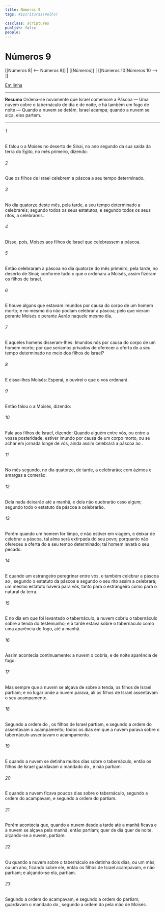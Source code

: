 ```yaml
---
title: Números 9
tags: #Escrituras\VelhoT

cssclass: scriptures
publish: false
people:
---
```


# Números 9
[[Números 8| <-- Números 8]] | [[Números]] | [[Números 10|Números 10 --> ]]

[Em linha](https://churchofjesuschrist.org/study/scriptures/ot/num/9?lang=por)

---
__Resumo__
Ordena-se novamente que Israel comemore a Páscoa — Uma nuvem cobre o tabernáculo de dia e de noite, e há também um fogo de noite — Quando a nuvem se detém, Israel acampa; quando a nuvem se alça, eles partem.

---
###### 1 
E falou o  a Moisés no deserto de Sinai, no ano segundo da sua saída da terra do Egito, no mês primeiro, dizendo:

###### 2 
Que os filhos de Israel celebrem a páscoa a seu tempo determinado.

###### 3 
No dia quatorze deste mês, pela tarde, a seu tempo determinado a celebrareis; segundo todos os seus estatutos, e segundo todos os seus ritos, a celebrareis.

###### 4 
Disse, pois, Moisés aos filhos de Israel que celebrassem a páscoa.

###### 5 
Então celebraram a páscoa no dia quatorze do mês primeiro, pela tarde, no deserto de Sinai; conforme tudo o que o  ordenara a Moisés, assim fizeram os filhos de Israel.

###### 6 
E houve alguns que estavam imundos por causa do corpo de um homem morto; e no mesmo dia não podiam celebrar a páscoa; pelo que vieram perante Moisés e perante Aarão naquele mesmo dia.

###### 7 
E aqueles homens disseram-lhes: Imundos  nós por causa do corpo de um homem morto; por que seríamos privados de oferecer a oferta do  a seu tempo determinado no meio dos filhos de Israel?

###### 8 
E disse-lhes Moisés: Esperai, e ouvirei o que o  vos ordenará.

###### 9 
Então falou o  a Moisés, dizendo:

###### 10 
Fala aos filhos de Israel, dizendo: Quando alguém entre vós, ou entre a vossa posteridade, estiver imundo por causa de um corpo morto, ou se achar em jornada longe de vós, ainda assim celebrará a páscoa ao .

###### 11 
No mês segundo, no dia quatorze, de tarde, a celebrarão; com  ázimos e  amargas a comerão.

###### 12 
Dela nada deixarão até a manhã, e dela não quebrarão osso algum; segundo todo o estatuto da páscoa a celebrarão.

###### 13 
Porém quando um homem for limpo, e não estiver em viagem, e deixar de celebrar a páscoa, tal alma será extirpada do seu povo; porquanto não ofereceu a oferta do  a seu tempo determinado; tal homem levará o seu pecado.

###### 14 
E quando um estrangeiro peregrinar entre vós, e também celebrar a páscoa ao , segundo o estatuto da páscoa e segundo o seu rito assim a celebrará; um mesmo estatuto haverá para vós, tanto para o estrangeiro como para o natural da terra.

###### 15 
E no dia em que foi levantado o tabernáculo, a nuvem cobriu o tabernáculo sobre a tenda do testemunho; e à tarde estava sobre o tabernáculo como uma aparência de fogo, até a manhã.

###### 16 
Assim acontecia continuamente: a nuvem o cobria, e de noite  aparência de fogo.

###### 17 
Mas sempre que a nuvem se alçava de sobre a tenda, os filhos de Israel partiam; e no lugar onde a nuvem parava, ali os filhos de Israel assentavam o seu acampamento.

###### 18 
Segundo a ordem do , os filhos de Israel partiam, e segundo a ordem do  assentavam o acampamento; todos os dias em que a nuvem parava sobre o tabernáculo assentavam o acampamento.

###### 19 
E quando a nuvem se detinha muitos dias sobre o tabernáculo, então os filhos de Israel guardavam o mandado do , e não partiam.

###### 20 
E quando a nuvem ficava poucos dias sobre o tabernáculo, segundo a ordem do  acampavam, e segundo a ordem do  partiam.

###### 21 
Porém acontecia que, quando a nuvem desde a tarde até a manhã ficava  e a nuvem se alçava pela manhã, então partiam; quer de dia quer de noite, alçando-se a nuvem, partiam.

###### 22 
Ou quando a nuvem sobre o tabernáculo se detinha dois dias, ou um mês, ou um ano, ficando sobre ele, então os filhos de Israel acampavam, e não partiam; e alçando-se ela, partiam.

###### 23 
Segundo a ordem do  acampavam, e segundo a ordem do  partiam; guardavam o mandado do , segundo a ordem do  pela mão de Moisés.

